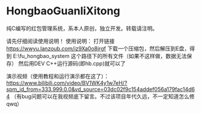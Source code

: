# HongbaoGuanliXitong
纯C编写的红包管理系统，系本人原创，独立开发。转载请注明。

请先仔细阅读使用说明！
使用说明：
打开链接 https://wwyu.lanzoub.com/iz9Xa0o8jrgf 下载一个压缩包，然后解压到E盘，得到 E:\fu_hongbao_system 这个路径下的所有文件（如果不这样做，数据无法保存）
然后用DEV C++运行源码(即hb.cpp)就可以了

演示视频（使用教程和运行演示都在这了）：https://www.bilibili.com/video/BV1WK4y1w7eH/?spm_id_from=333.999.0.0&vd_source=03dc02f9c154addef056a179fac14d64
（有bug问题可以在我视频底下留言。不过该项目年代久远，不一定知道怎么修qwq）

